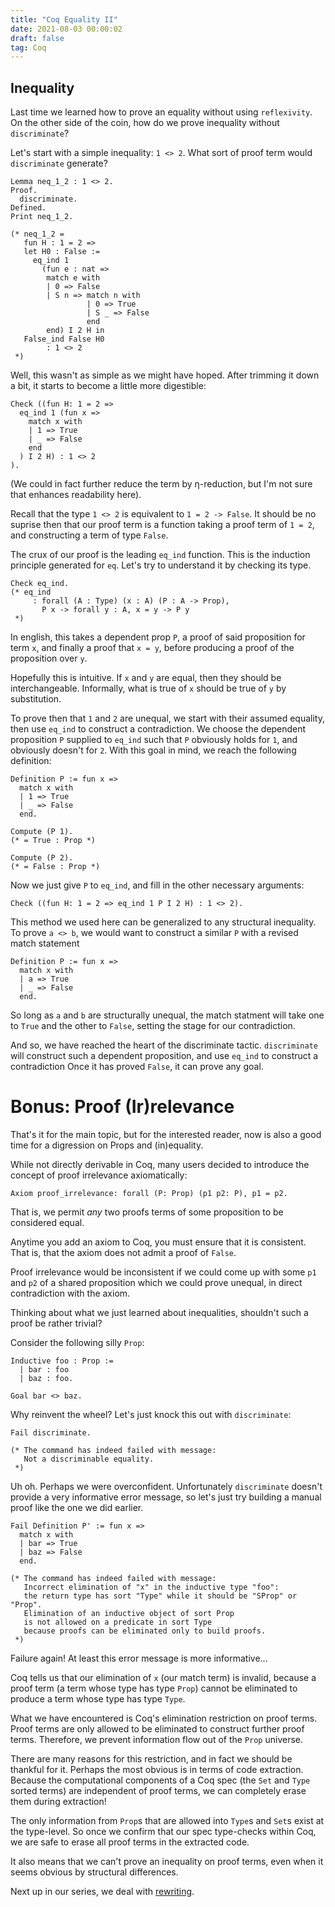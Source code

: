 ```yaml
---
title: "Coq Equality II"
date: 2021-08-03 00:00:02
draft: false
tag: Coq
---
```


## Inequality

Last time we learned how to prove an equality without using `reflexivity`.
On the other side of the coin, how do we prove inequality without `discriminate`?

Let's start with a simple inequality: `1 <> 2`. What sort of proof term would `discriminate` generate?

```Coq
Lemma neq_1_2 : 1 <> 2.
Proof.
  discriminate.
Defined.
Print neq_1_2.

(* neq_1_2 =
   fun H : 1 = 2 =>
   let H0 : False :=
     eq_ind 1
	   (fun e : nat =>
        match e with
        | 0 => False
        | S n => match n with
                 | 0 => True
                 | S _ => False
                 end
        end) I 2 H in
   False_ind False H0
        : 1 <> 2
 *)
```

Well, this wasn't as simple as we might have hoped. After trimming it down a bit, it starts to become a little more digestible:

```Coq
Check ((fun H: 1 = 2 =>
  eq_ind 1 (fun x =>
    match x with
    | 1 => True
    | _ => False
    end
  ) I 2 H) : 1 <> 2
).
```

(We could in fact further reduce the term by η-reduction, but I'm not sure that enhances readability here).

   Recall that the type `1 <> 2` is equivalent to `1 = 2 -> False`. It should be no suprise
   then that our proof term is a function taking a proof term of `1 = 2`, and constructing
   a term of type `False`.

   The crux of our proof is the leading `eq_ind` function. This is the
   induction principle generated for `eq`. Let's try to understand it by
   checking its type.


```Coq
Check eq_ind.
(* eq_ind
	 : forall (A : Type) (x : A) (P : A -> Prop),
       P x -> forall y : A, x = y -> P y
 *)
```


 In english, this takes a dependent prop `P`, a proof of said proposition
   for term `x`, and finally a proof that `x = y`, before producing a proof
   of the proposition over `y`.

   <!-- This is certainly intuitive. If `x` and `y` are definitionally equal (as is
   asserted by the `eq` type), then certainly they should be interchangeable. -->

   Hopefully this is intuitive. If `x` and `y` are equal, then they should be
   interchangeable. Informally, what is true of `x` should be true of `y` by substitution.

  To prove then that `1` and `2` are unequal, we start with their assumed equality,
  then use `eq_ind` to construct a contradiction.
  We choose the dependent proposition `P` supplied to `eq_ind` such that `P` obviously
  holds for `1`, and obviously doesn't for `2`.
  With this goal in mind, we reach the following definition:

```Coq
Definition P := fun x =>
  match x with
  | 1 => True
  | _ => False
  end.

Compute (P 1).
(* = True : Prop *)

Compute (P 2).
(* = False : Prop *)
```


 Now we just give `P` to `eq_ind`, and fill in the other necessary arguments:

```Coq
Check ((fun H: 1 = 2 => eq_ind 1 P I 2 H) : 1 <> 2).
```


 This method we used here can be generalized to any structural inequality. To prove
  `a <> b`, we would want to construct a similar `P` with a revised match statement

```Coq
Definition P := fun x =>
  match x with
  | a => True
  | _ => False
  end.
```

   So long as `a` and `b` are structurally unequal, the match statment will take one to
   `True` and the other to `False`, setting the stage for our contradiction.

   And so, we have reached the heart of the discriminate tactic. `discriminate` will
   construct such a dependent proposition, and use `eq_ind` to construct a contradiction
   Once it has proved `False`, it can prove any goal.


# Bonus: Proof (Ir)relevance

 That's it for the main topic, but for the interested reader, now is also a good time
   for a digression on Props and (in)equality.

   While not directly derivable in Coq, many users decided to introduce the concept of proof
   irrelevance axiomatically:

```Coq
Axiom proof_irrelevance: forall (P: Prop) (p1 p2: P), p1 = p2.
```


 <!-- That is, we are now permitting two terms of sort `Prop` to be considered equal,
   *even if they are not definitionally equal*. -->

  That is, we permit *any* two proofs terms of some proposition to be considered equal.

   Anytime you add an axiom to Coq, you must ensure that it is consistent. That is,
   that the axiom does not admit a proof of `False`.

   Proof irrelevance would be inconsistent if we could come up with some `p1` and `p2`
   of a shared proposition which we could prove unequal, in direct contradiction with
   the axiom.

   Thinking about what we just learned about inequalities, shouldn't such a proof be
   rather trivial?

   Consider the following silly `Prop`:

```Coq
Inductive foo : Prop :=
  | bar : foo
  | baz : foo.

Goal bar <> baz.
```

 Why reinvent the wheel? Let's just knock this out with `discriminate`:

```Coq
Fail discriminate.

(* The command has indeed failed with message:
   Not a discriminable equality.
 *)
```

   Uh oh. Perhaps we were overconfident. Unfortunately `discriminate` doesn't provide a very
   informative error message, so let's just try building a manual proof like the one we did
   earlier.

```Coq
Fail Definition P' := fun x =>
  match x with
  | bar => True
  | baz => False
  end.

(* The command has indeed failed with message:
   Incorrect elimination of "x" in the inductive type "foo":
   the return type has sort "Type" while it should be "SProp" or "Prop".
   Elimination of an inductive object of sort Prop
   is not allowed on a predicate in sort Type
   because proofs can be eliminated only to build proofs.
 *)
```


 Failure again! At least this error message is more informative...

   Coq tells us that our elimination of `x` (our match term) is invalid, because a proof term
   (a term whose type has type `Prop`) cannot be eliminated to produce a term whose type
   has type `Type`.

   What we have encountered is Coq's elimination restriction on proof terms. Proof terms are only
   allowed to be eliminated to construct further proof terms. Therefore, we prevent information
   flow out of the `Prop` universe.

   There are many reasons for this restriction, and in fact we should be thankful for
   it. Perhaps the most obvious is in terms of code extraction. Because the computational
   components of a Coq spec (the `Set` and `Type` sorted terms) are independent of proof terms,
   we can completely erase them during extraction!

   The only information from `Prop`s that are allowed into `Type`s and `Set`s exist at the
   type-level. So once we confirm that our spec type-checks within Coq, we are safe to erase
   all proof terms in the extracted code.

   It also means that we can't prove an inequality on proof terms, even when it seems obvious by
   structural differences.

Next up in our series, we deal with [rewriting](/posts/coq-rew).
